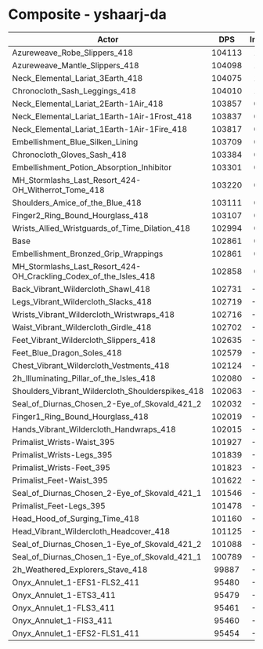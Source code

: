 # Composite - yshaarj-da
| Actor | DPS | Increase |
|---|:---:|:---:|
|Azureweave_Robe_Slippers_418|104113|1.22%|
|Azureweave_Mantle_Slippers_418|104098|1.20%|
|Neck_Elemental_Lariat_3Earth_418|104075|1.18%|
|Chronocloth_Sash_Leggings_418|104010|1.12%|
|Neck_Elemental_Lariat_2Earth-1Air_418|103857|0.97%|
|Neck_Elemental_Lariat_1Earth-1Air-1Frost_418|103837|0.95%|
|Neck_Elemental_Lariat_1Earth-1Air-1Fire_418|103817|0.93%|
|Embellishment_Blue_Silken_Lining|103709|0.82%|
|Chronocloth_Gloves_Sash_418|103384|0.51%|
|Embellishment_Potion_Absorption_Inhibitor|103301|0.43%|
|MH_Stormlashs_Last_Resort_424-OH_Witherrot_Tome_418|103220|0.35%|
|Shoulders_Amice_of_the_Blue_418|103111|0.24%|
|Finger2_Ring_Bound_Hourglass_418|103107|0.24%|
|Wrists_Allied_Wristguards_of_Time_Dilation_418|102994|0.13%|
|Base|102861|0.00%|
|Embellishment_Bronzed_Grip_Wrappings|102861|0.00%|
|MH_Stormlashs_Last_Resort_424-OH_Crackling_Codex_of_the_Isles_418|102858|0.00%|
|Back_Vibrant_Wildercloth_Shawl_418|102731|-0.13%|
|Legs_Vibrant_Wildercloth_Slacks_418|102719|-0.14%|
|Wrists_Vibrant_Wildercloth_Wristwraps_418|102716|-0.14%|
|Waist_Vibrant_Wildercloth_Girdle_418|102702|-0.16%|
|Feet_Vibrant_Wildercloth_Slippers_418|102635|-0.22%|
|Feet_Blue_Dragon_Soles_418|102579|-0.27%|
|Chest_Vibrant_Wildercloth_Vestments_418|102124|-0.72%|
|2h_Illuminating_Pillar_of_the_Isles_418|102080|-0.76%|
|Shoulders_Vibrant_Wildercloth_Shoulderspikes_418|102063|-0.78%|
|Seal_of_Diurnas_Chosen_2-Eye_of_Skovald_421_2|102032|-0.81%|
|Finger1_Ring_Bound_Hourglass_418|102019|-0.82%|
|Hands_Vibrant_Wildercloth_Handwraps_418|102015|-0.82%|
|Primalist_Wrists-Waist_395|101927|-0.91%|
|Primalist_Wrists-Legs_395|101839|-0.99%|
|Primalist_Wrists-Feet_395|101823|-1.01%|
|Primalist_Feet-Waist_395|101622|-1.20%|
|Seal_of_Diurnas_Chosen_2-Eye_of_Skovald_421_1|101546|-1.28%|
|Primalist_Feet-Legs_395|101478|-1.34%|
|Head_Hood_of_Surging_Time_418|101160|-1.65%|
|Head_Vibrant_Wildercloth_Headcover_418|101125|-1.69%|
|Seal_of_Diurnas_Chosen_1-Eye_of_Skovald_421_2|101088|-1.72%|
|Seal_of_Diurnas_Chosen_1-Eye_of_Skovald_421_1|100789|-2.01%|
|2h_Weathered_Explorers_Stave_418|99887|-2.89%|
|Onyx_Annulet_1-EFS1-FLS2_411|95480|-7.18%|
|Onyx_Annulet_1-ETS3_411|95479|-7.18%|
|Onyx_Annulet_1-FLS3_411|95461|-7.19%|
|Onyx_Annulet_1-FIS3_411|95460|-7.20%|
|Onyx_Annulet_1-EFS2-FLS1_411|95454|-7.20%|
